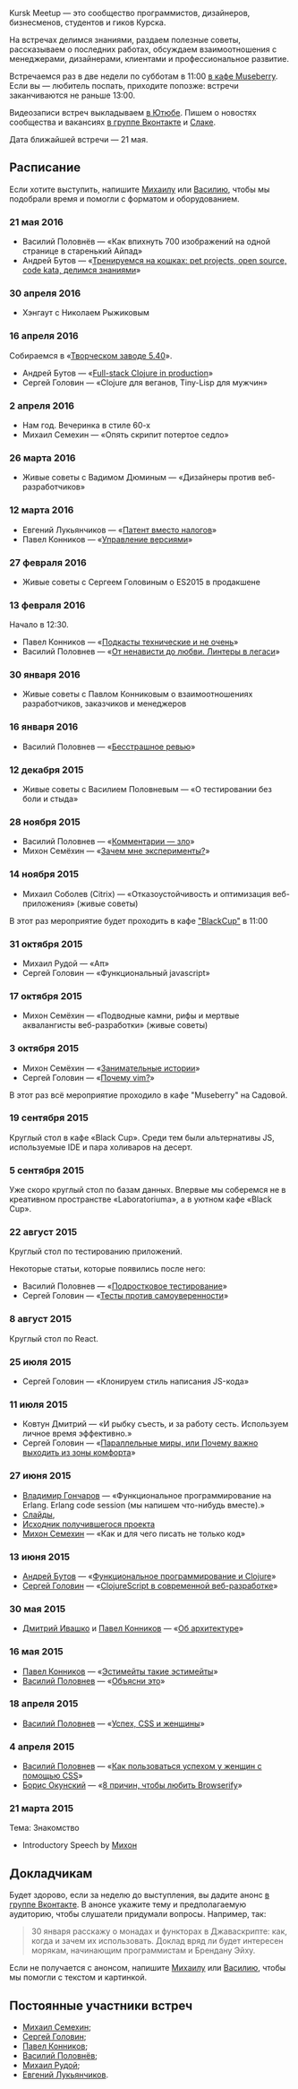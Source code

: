 Kursk Meetup — это сообщество программистов, дизайнеров, бизнесменов, студентов и гиков Курска.

На встречах делимся знаниями, раздаем полезные советы, рассказываем о последних работах, обсуждаем взаимоотношения с менеджерами, дизайнерами, клиентами и профессиональное развитие.

Встречаемся раз в две недели по субботам в 11:00 [в кафе Museberry](https://www.google.ru/maps/place/Museberry/@51.741819,36.1925466,3a,75y,159.2h,88.88t/data=!3m6!1e1!3m4!1sDKZuGOSxnS1B_zQ2hHOOyQ!2e0!7i13312!8i6656!4m2!3m1!1s0x0:0x54c933bca61e5d5e!6m1!1e1). Если вы — любитель поспать, приходите попозже: встречи заканчиваются не раньше 13:00.

Видеозаписи встреч выкладываем [в Ютюбе](http://www.youtube.com/channel/UCTyKgAbpgMEwfETFEE4aFpw). Пишем о новостях сообщества и вакансиях [в группе Вконтакте](http://vk.com/kurskmeetup) и [Слаке](http://kurskmeetup-slackin.herokuapp.com/).

Дата ближайшей встречи — 21 мая.


## Расписание

Если хотите выступить, напишите [Михаилу](mailto:mihon@zencoders.ru) или [Василию](mailto:vasily@polovnyov.ru), чтобы мы подобрали время и помогли с форматом и оборудованием.

### 21 мая 2016

* Василий Половнёв — «Как впихнуть 700 изображений на одной странице в старенький Айпад»
* Андрей Бутов — «[Тренируемся на кошках: pet projects, open source, code kata, делимся знаниями](http://abtv.github.io/cat-training-presentation/index.html)» 

### 30 апреля 2016

* Хэнгаут с Николаем Рыжиковым

### 16 апреля 2016

Собираемся в «[Творческом заводе 5.40](https://vk.com/zavod5sorok)».

* Андрей Бутов — «[Full-stack Clojure in production](http://abtv.github.io/full-stack-clojure-in-production/full-stack-clojure.html)» 
* Сергей Головин — «Clojure для веганов, Tiny-Lisp для мужчин»

### 2 апреля 2016

* Нам год. Вечеринка в стиле 60-х
* Михаил Семехин — «Опять скрипит потертое седло»

### 26 марта 2016

* Живые советы с Вадимом Дюминым — «Дизайнеры против веб-разработчиков»

### 12 марта 2016

* Евгений Лукьянчиков — «[Патент вместо налогов](http://kurskmeetup.github.io/tax-patent-system/)»
* Павел Конников — «[Управление версиями](https://docs.google.com/presentation/d/1TjMZ9cpdNCzPTx3jfsMHFxfDzf35HFbihQBEzm8QunQ/edit#slide=id.g103e4a595c_0_25)»

### 27 февраля 2016

* Живые советы с Сергеем Головиным о ES2015 в продакшене

### 13 февраля 2016

Начало в 12:30.

* Павел Конников — «[Подкасты технические и не очень](https://docs.google.com/presentation/d/1586spZ9HSZFXps2ZvFv34uT_jeWQpB0TH5e2B6vLlX0/edit#slide=id.p)»
* Василий Половнев — «[От ненависти до любви. Линтеры в легаси](https://gist.github.com/vast/63cfd42c44fc670b5d1e)»

### 30 января 2016

* Живые советы с Павлом Конниковым о взаимоотношениях разработчиков, заказчиков и менеджеров

### 16 января 2016

* Василий Половнев — «[Бесстрашное ревью](https://gist.github.com/vast/596045a2bcfe79ee972d)»

### 12 декабря 2015

* Живые советы с Василием Половневым — «О тестировании без боли и стыда»

### 28 ноября 2015

* Василий Половнев — «[Комментарии — зло](http://kurskmeetup.github.io/keynote-comments-are-evil)»
* Михон Семёхин — «[Зачем мне эксперименты?](http://diversiya.github.io/why-so-long)»

### 14 ноября 2015

* Михаил Соболев (Citrix) — «Отказоустойчивость и оптимизация веб-приложения» (живые советы)

В этот раз мероприятие будет проходить в кафе ["BlackCup"](http://2gis.ru/kursk/firm/70000001017332178/center/36.191347%2C51.743493/zoom/17) в 11:00

### 31 октября 2015

* Михаил Рудой — «Aπ»
* Сергей Головин — «Функциональный javascript»


### 17 октября 2015

* Михон Семёхин — «Подводные камни, рифы и мертвые аквалангисты веб-разработки» (живые советы)

### 3 октября 2015

* Михон Семёхин — «[Занимательные истории](http://diversiya.github.io/stories/)»
* Сергей Головин — «[Почему vim?](http://daynin.github.io/why-vim/#/)»

В этот раз всё мероприятие проходило в кафе "Museberry" на Садовой.

### 19 сентября 2015

Круглый стол в кафе «Black Cup». Среди тем были альтернативы JS, используемые IDE и пара холиваров на десерт.

### 5 сентября 2015

Уже скоро круглый стол по базам данных. Впервые мы соберемся не в креативном пространстве «Laboratoriumа», а в уютном кафе «Black Cup».

### 22 август 2015

Круглый стол по тестированию приложений.

Некоторые статьи, которые появились после него:

* Василий Половнев — «[Подростковое тестирование](http://vasily.polovnyov.ru/posts/teenage-testing.html)»
* Сергей Головин — «[Тесты против самоуверенности](http://daynin.github.io/post/tests-vs-self-confidence/)»

### 8 август 2015

Круглый стол по React.

### 25 июля 2015

* Сергей Головин — «Клонируем стиль написания JS-кода»

### 11 июля 2015

* Ковтун Дмитрий — «И рыбку съесть, и за работу сесть. Используем личное время эффективно.»
* Сергей Головин — «[Параллельные миры, или Почему важно выходить из зоны комфорта](http://daynin.github.io/parallel-worlds/#/)»

### 27 июня 2015

* [Владимир Гончаров](https://github.com/cleverfox) — «Функциональное программирование на Erlang. Erlang code session (мы напишем что-нибудь вместе).»
* [Слайды](https://github.com/cleverfox/erlang_presentation),
* [Исходник получившегося проекта](https://github.com/kurskmeetup/erlang_demo_chat)
* [Михон Семехин](https://github.com/diversiya) — «Как и для чего писать не только код»

### 13 июня 2015

* [Андрей Бутов](https://github.com/abtv) — «[Функциональное программирование и Clojure](http://abtv.github.io/fp-clojure-presentation/#/)»
* [Сергей Головин](https://github.com/daynin) — «[ClojureScript в современной веб-разработке](http://daynin.github.io/clojurescript-presentation/#/)»

### 30 мая 2015

* [Дмитрий Ивашко](https://github.com/dmitriiivashko) и [Павел Конников](https://github.com/pakon) — «[Об архитектуре](http://www.youtube.com/watch?v=e2BSKtdNFJY)»

### 16 мая 2015

* [Павел Конников](https://github.com/pakon) — «[Эстимейты такие эстимейты](https://docs.google.com/presentation/d/1QVVE2ofs9FISixWOXFtKmUJua-Re-e0acxrAQ28vnXs/edit)»
* [Василий Половнев](https://github.com/vast) — «[Объясни это](http://kurskmeetup.github.io/explain-this-keynote/)»

### 18 апреля 2015

* [Василий Половнев](https://github.com/vast) — «[Успех, CSS и женщины](http://kurskmeetup.github.io/keynote-success-with-css/part2.html)»

### 4 апреля 2015

* [Василий Половнев](https://github.com/vast) — «[Как пользоваться успехом у женщин с помощью CSS](https://kurskmeetup.github.io/keynote-success-with-css)»
* [Борис Окунский](https://github.com/inca) — «[8 причин, чтобы любить Browserify](https://kurskmeetup.github.io/keynote-browserify)»

### 21 марта 2015

Тема: Знакомство

* Introductory Speech by [Михон](https://github.com/diversiya)


## Докладчикам

Будет здорово, если за неделю до выступления, вы дадите анонс [в группе Вконтакте](http://vk.com/kurskmeetup). В анонсе укажите тему и предполагаемую аудиторию, чтобы слушатели придумали вопросы. Например, так:

> 30 января расскажу о монадах и функторах в Джаваскрипте: как, когда и зачем их использовать.
> Доклад вряд ли будет интересен морякам, начинающим программистам и Брендану Эйху.

Если не получается с анонсом, напишите [Михаилу](mailto:mihon@zencoders.ru) или [Василию](mailto:vasily@polovnyov.ru), чтобы мы помогли с текстом и картинкой.

## Постоянные участники встреч

* [Михаил Семехин](https://github.com/diversiya);
* [Сергей Головин](https://github.com/daynin);
* [Павел Конников](https://github.com/pakon);
* [Василий Половнёв](https://github.com/vast);
* [Михаил Рудой](https://github.com/mikerudoy);
* [Евгений Лукьянчиков](https://github.com/eluck).

